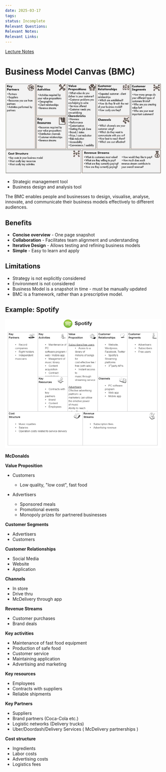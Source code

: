 ```yaml
---
date: 2025-03-17
tags: 
status: Incomplete
Relevant Questions: 
Relevant Notes: 
Relevant Links:
---
```

[Lecture Notes](Attachments/BUSA3040-6430%20-%20S1%202025%20-%20week%204%20-%20Lecture.pdf)

# Business Model Canvas (BMC)

![](Attachments/Pasted%20image%2020250317113054.png)

- Strategic management tool
- Business design and analysis tool

The BMC enables people and businesses to design, visualise, analyse, innovate, and communicate their business models effectively to different audiences.

## Benefits
- **Concise overview** - One page snapshot
- **Collaboration** - Facilitates team alignment and understanding
- **Iterative Design** - Allows testing and refining business models
- **Simple** - Easy to learn and apply


## Limitations
- Strategy is not explicitly considered
- Environment is not considered
- Business Model is a snapshot in time - must be manually updated
- BMC is a framework, rather than a prescriptive model.

## Example: Spotify
![](Attachments/Pasted%20image%2020250317113646.png)

**McDonalds**

**Value Proposition**
- Customers
	- Low quality, "low cost", fast food

- Advertisers
	- Sponsored meals
	- Promotional events
	- Monopoly prizes for partnered businesses

**Customer Segments**
- Advertisers
- Customers

**Customer Relationships**
- Social Media
- Website
- Application

**Channels**
- In store
- Drive thru
- McDelivery through app

**Revenue Streams**
- Customer purchases
- Brand deals


**Key activities**
- Maintenance of fast food equipment
- Production of safe food
- Customer service
- Maintaining application
- Advertising and marketing

**Key resources**
- Employees
- Contracts with suppliers
- Reliable shipments

**Key Partners**
- Suppliers
- Brand partners (Coca-Cola etc.)
- Logistic networks (Delivery trucks)
- Uber/Doordash/Delivery Services ( McDelivery partnerships )

**Cost structure**
- Ingredients
- Labor costs
- Advertising costs
- Logistics fees